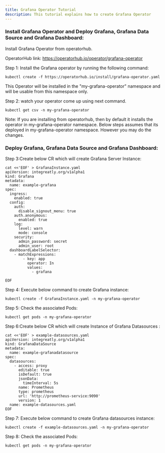 ```yaml
---
title: Grafana Operator Tutorial
description: This tutorial explains how to create Grafana Operator
---
```



### Install Grafana Operator and Deploy Grafana, Grafana Data Source and Grafana Dashboard: 


Install Grafana Operator from operatorhub.

OperatorHub link: https://operatorhub.io/operator/grafana-operator


Step 1: Install the Grafana operator by running the following command:


```execute
kubectl create -f https://operatorhub.io/install/grafana-operator.yaml
```


This Operator will be installed in the "my-grafana-operator" namespace and will be usable from this namespace only.



Step 2: watch your operator come up using next command.


```execute
kubectl get csv -n my-grafana-operator
```


Note: If you are installing from operatorhub, then by default it installs the operator in my-grafana-operator namespace.
Below steps assumes that its deployed in my-grafana-operator namespace. However you may do the changes.


### Deploy Grafana, Grafana Data Source and Grafana Dashboard:


Step 3:Create below CR which will create Grafana Server Instance:


```execute
cat <<'EOF' > GrafanaInstance.yaml
apiVersion: integreatly.org/v1alpha1
kind: Grafana
metadata:
  name: example-grafana
spec:
  ingress:
    enabled: true
  config:
    auth:
      disable_signout_menu: true
    auth.anonymous:
      enabled: true
    log:
      level: warn
      mode: console
    security:
      admin_password: secret
      admin_user: root
  dashboardLabelSelector:
    - matchExpressions:
        - key: app
          operator: In
          values:
            - grafana

EOF
```


Step 4: Execute below command to create Grafana instance:


```execute
kubectl create -f GrafanaInstance.yaml -n my-grafana-operator
```


Step 5: Check the associated Pods:


```execute
kubectl get pods -n my-grafana-operator
```





Step 6:Create below CR which will create Instance of Grafana Datasources :

```execute
cat <<'EOF' > example-datasources.yaml
apiVersion: integreatly.org/v1alpha1
kind: GrafanaDataSource
metadata:
  name: example-grafanadatasource
spec:
  datasources:
    - access: proxy
      editable: true
      isDefault: true
      jsonData:
        timeInterval: 5s
      name: Prometheus
      type: prometheus
      url: 'http://prometheus-service:9090'
      version: 1
  name: example-datasources.yaml
EOF
```


Step 7: Execute below command to create Grafana datasources instance:


```execute
kubectl create -f example-datasources.yaml -n my-grafana-operator
```


Step 8: Check the associated Pods:



```execute
kubectl get pods -n my-grafana-operator
```

